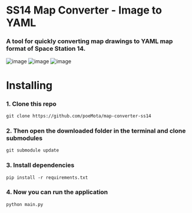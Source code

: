 # SS14 Map Converter - Image to YAML

### A tool for quickly converting map drawings to YAML map format of Space Station 14.
![image](https://github.com/user-attachments/assets/b36c6979-cca6-43ec-a3b2-d16a2a93b0b8)
![image](https://github.com/user-attachments/assets/3ab21bdc-2576-4d44-b849-0ab1cc36a7de)
![image](https://github.com/user-attachments/assets/6b0e3c3d-31ad-435d-ad0f-626a57629f70)

# Installing
### 1. Clone this repo
```git clone https://github.com/poeMota/map-converter-ss14```
### 2. Then open the downloaded folder in the terminal and clone submodules
```git submodule update```
### 3. Install dependencies
```pip install -r requirements.txt```
### 4. Now you can run the application
```python main.py```

